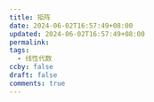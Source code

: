 ```yaml
---
title: 矩阵
date: 2024-06-02T16:57:49+08:00
updated: 2024-06-02T16:57:49+08:00
permalink: 
tags:
  - 线性代数
ccby: false
draft: false
comments: true
---
```

